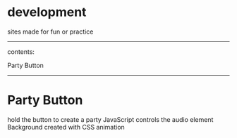 # development
sites made for fun or practice

***********************************

contents:

Party Button

***********************************

# Party Button
hold the button to create a party
JavaScript controls the audio element
Background created with CSS animation

